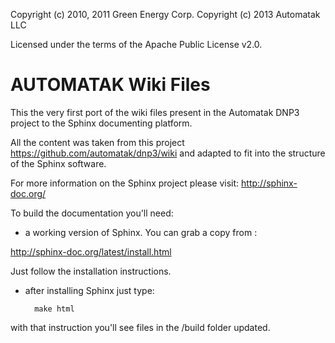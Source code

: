 Copyright (c) 2010, 2011 Green Energy Corp.
Copyright (c) 2013 Automatak LLC

Licensed under the terms of the Apache Public License v2.0.

AUTOMATAK Wiki Files
=====================

This the very first port of the wiki files present in the Automatak DNP3 project to the Sphinx 
documenting platform.

All the content was taken from this project https://github.com/automatak/dnp3/wiki and adapted to 
fit into the structure of the Sphinx software. 

For more information on the Sphinx project please visit: 
http://sphinx-doc.org/

To build the documentation you'll need: 

- a working version of Sphinx. You can grab a copy from : 

http://sphinx-doc.org/latest/install.html

Just follow the installation instructions. 
	
- after installing Sphinx just type:
		
		make html
		
with that instruction you'll see files in the /build folder updated.
		
